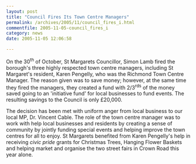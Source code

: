 ```yaml
---
layout: post
title: "Council Fires Its Town Centre Managers"
permalink: /archives/2005/11/council_fires_i.html
commentfile: 2005-11-05-council_fires_i
category: news
date: 2005-11-05 12:06:58

---
```


On the 30<sup>th</sup> of October, St Margarets Councillor, Simon Lamb fired the borough's three highly respected town centre managers, including St Margaret's resident, Karen Pengelly, who was the Richmond Town Centre Manager. The reason given was to save money; however, at the same time they fired the managers, they created a fund with 2/3<sup>rds</sup> of the money saved going to an 'initiative fund' for local businesses to fund events. The resulting savings to the Council is only £20,000.

The decision has been met with uniform anger from local business to our local MP, Dr. Vincent Cable. The role of the town centre manager was to work with help local businesses and residents by creating a sense of community by jointly funding special events and helping improve the town centres for all to enjoy. St Margarets benefited from Karen Pengelly's help in receiving *civic pride* grants for Christmas Trees, Hanging Flower Baskets and helping market and organise the two street fairs in Crown Road this year alone.
